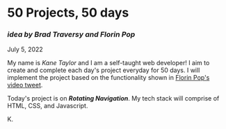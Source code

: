 # 50 Projects, 50 days
### *idea by Brad Traversy and Florin Pop*

July 5, 2022

My name is *Kane Taylor* and I am a self-taught web developer! I aim to create and complete each day's project everyday for 50 days. I will implement the project based on the functionality shown in [Florin Pop's video tweet](https://twitter.com/florinpop1705/status/1542923659546951681).

Today's project is on ***Rotating Navigation***. My tech stack will comprise of HTML, CSS, and Javascript.

K.
